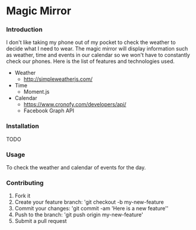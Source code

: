 # Magic Mirror

### Introduction
I don't like taking my phone out of my pocket to check the weather to decide what I need to wear. The magic mirror will display information such as weather, time and events in our calendar so we won't have to constantly check our phones. Here is the list of features and technologies used.
- Weather
	- http://simpleweatherjs.com/
- Time
	- Moment.js
- Calendar
	- https://www.cronofy.com/developers/api/
	- Facebook Graph API

### Installation
TODO

### Usage
To check the weather and calendar of events for the day. 

### Contributing
1. Fork it
2. Create your feature branch: 'git checkout -b my-new-feature
3. Commit your changes: 'git commit -am 'Here is a new feature''
4. Push to the branch: 'git push origin my-new-feature'
5. Submit a pull request
